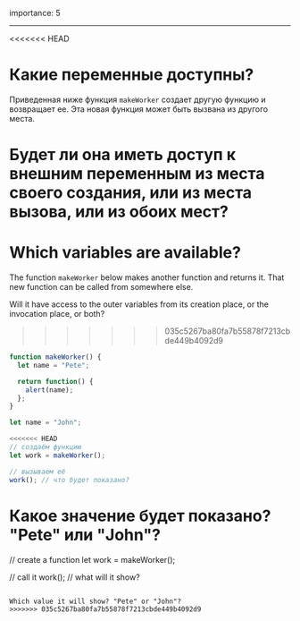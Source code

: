 importance: 5

---

<<<<<<< HEAD
# Какие переменные доступны?

Приведенная ниже функция `makeWorker` создает другую функцию и возвращает ее. Эта новая функция может быть вызвана из другого места.

Будет ли она иметь доступ к внешним переменным из места своего создания, или из места вызова, или из обоих мест?
=======
# Which variables are available?

The function `makeWorker` below makes another function and returns it. That new function can be called from somewhere else.

Will it have access to the outer variables from its creation place, or the invocation place, or both?
>>>>>>> 035c5267ba80fa7b55878f7213cbde449b4092d9

```js
function makeWorker() {
  let name = "Pete";

  return function() {
    alert(name);
  };
}

let name = "John";

<<<<<<< HEAD
// создаём функцию
let work = makeWorker();

// вызываем её
work(); // что будет показано?
```

Какое значение будет показано? "Pete" или "John"?
=======
// create a function
let work = makeWorker();

// call it
work(); // what will it show?
```

Which value it will show? "Pete" or "John"?
>>>>>>> 035c5267ba80fa7b55878f7213cbde449b4092d9
